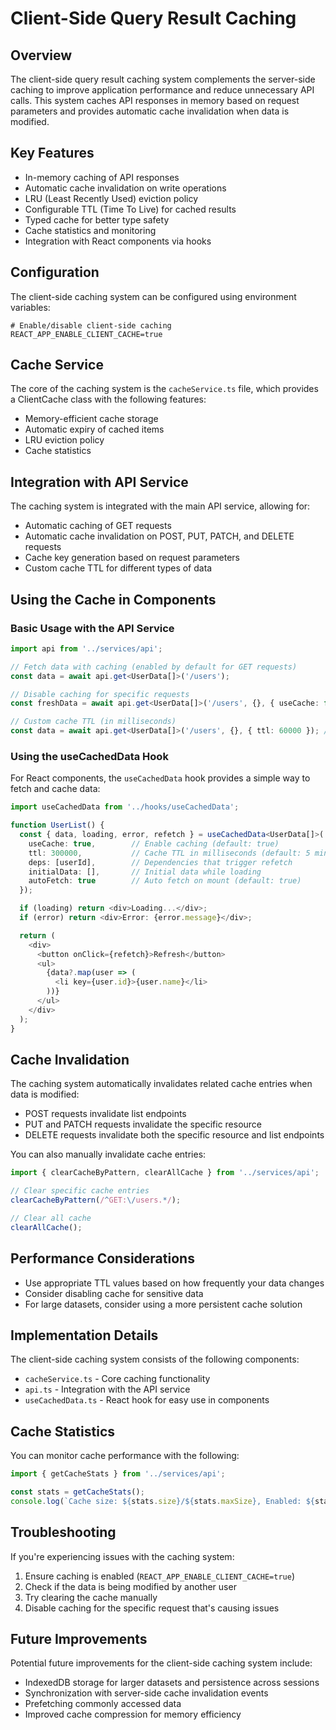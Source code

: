 # Client-Side Query Result Caching

## Overview

The client-side query result caching system complements the server-side caching to improve application performance and reduce unnecessary API calls. This system caches API responses in memory based on request parameters and provides automatic cache invalidation when data is modified.

## Key Features

- In-memory caching of API responses
- Automatic cache invalidation on write operations
- LRU (Least Recently Used) eviction policy
- Configurable TTL (Time To Live) for cached results
- Typed cache for better type safety
- Cache statistics and monitoring
- Integration with React components via hooks

## Configuration

The client-side caching system can be configured using environment variables:

```
# Enable/disable client-side caching
REACT_APP_ENABLE_CLIENT_CACHE=true
```

## Cache Service

The core of the caching system is the `cacheService.ts` file, which provides a ClientCache class with the following features:

- Memory-efficient cache storage
- Automatic expiry of cached items
- LRU eviction policy
- Cache statistics

## Integration with API Service

The caching system is integrated with the main API service, allowing for:

- Automatic caching of GET requests
- Automatic cache invalidation on POST, PUT, PATCH, and DELETE requests
- Cache key generation based on request parameters
- Custom cache TTL for different types of data

## Using the Cache in Components

### Basic Usage with the API Service

```typescript
import api from '../services/api';

// Fetch data with caching (enabled by default for GET requests)
const data = await api.get<UserData[]>('/users');

// Disable caching for specific requests
const freshData = await api.get<UserData[]>('/users', {}, { useCache: false });

// Custom cache TTL (in milliseconds)
const data = await api.get<UserData[]>('/users', {}, { ttl: 60000 }); // 1 minute
```

### Using the useCachedData Hook

For React components, the `useCachedData` hook provides a simple way to fetch and cache data:

```typescript
import useCachedData from '../hooks/useCachedData';

function UserList() {
  const { data, loading, error, refetch } = useCachedData<UserData[]>('/users', {
    useCache: true,        // Enable caching (default: true)
    ttl: 300000,           // Cache TTL in milliseconds (default: 5 minutes)
    deps: [userId],        // Dependencies that trigger refetch
    initialData: [],       // Initial data while loading
    autoFetch: true        // Auto fetch on mount (default: true)
  });

  if (loading) return <div>Loading...</div>;
  if (error) return <div>Error: {error.message}</div>;

  return (
    <div>
      <button onClick={refetch}>Refresh</button>
      <ul>
        {data?.map(user => (
          <li key={user.id}>{user.name}</li>
        ))}
      </ul>
    </div>
  );
}
```

## Cache Invalidation

The caching system automatically invalidates related cache entries when data is modified:

- POST requests invalidate list endpoints
- PUT and PATCH requests invalidate the specific resource
- DELETE requests invalidate both the specific resource and list endpoints

You can also manually invalidate cache entries:

```typescript
import { clearCacheByPattern, clearAllCache } from '../services/api';

// Clear specific cache entries
clearCacheByPattern(/^GET:\/users.*/);

// Clear all cache
clearAllCache();
```

## Performance Considerations

- Use appropriate TTL values based on how frequently your data changes
- Consider disabling cache for sensitive data
- For large datasets, consider using a more persistent cache solution

## Implementation Details

The client-side caching system consists of the following components:

- `cacheService.ts` - Core caching functionality
- `api.ts` - Integration with the API service
- `useCachedData.ts` - React hook for easy use in components

## Cache Statistics

You can monitor cache performance with the following:

```typescript
import { getCacheStats } from '../services/api';

const stats = getCacheStats();
console.log(`Cache size: ${stats.size}/${stats.maxSize}, Enabled: ${stats.enabled}`);
```

## Troubleshooting

If you're experiencing issues with the caching system:

1. Ensure caching is enabled (`REACT_APP_ENABLE_CLIENT_CACHE=true`)
2. Check if the data is being modified by another user
3. Try clearing the cache manually
4. Disable caching for the specific request that's causing issues

## Future Improvements

Potential future improvements for the client-side caching system include:

- IndexedDB storage for larger datasets and persistence across sessions
- Synchronization with server-side cache invalidation events
- Prefetching commonly accessed data
- Improved cache compression for memory efficiency 
